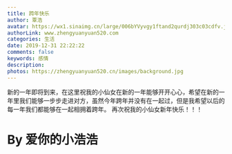 ```yaml
---
title: 跨年快乐
author: 覃浩
avatar: https://wx1.sinaimg.cn/large/006bYVyvgy1ftand2qurdj303c03cdfv.jpg
authorLink: www.zhengyuanyuan520.com
categories: 生活
date: 2019-12-31 22:22:22
comments: false
keywords: 感情
description: 
photos: https://zhengyuanyuan520.cn/images/background.jpg
---
```

新的一年即将到来，在这里祝我的小仙女在新的一年能够开开心心，希望在新的一年里我们能够一步步走进对方，虽然今年跨年并没有在一起过，但是我希望以后的每一年我们都能够在一起相拥着跨年。
再次祝我的小仙女新年快乐！！！
# By 爱你的小浩浩 #